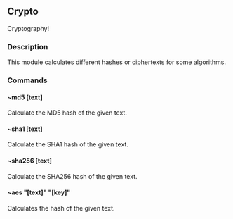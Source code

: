 ## Crypto

Cryptography!

### Description
This module calculates different hashes or ciphertexts for some algorithms.

### Commands

#### ~md5 [text]
Calculate the MD5 hash of the given text.

#### ~sha1 [text]
Calculate the SHA1 hash of the given text.

#### ~sha256 [text]
Calculate the SHA256 hash of the given text.

#### ~aes "[text]" "[key]"
Calculates the  hash of the given text.

